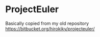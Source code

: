 # ProjectEuler

Basically copied from my old repository https://bitbucket.org/hirokiky/projecteuler/
